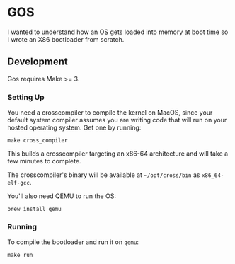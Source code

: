 # GOS
I wanted to understand how an OS gets loaded into memory at boot time so I wrote an X86 bootloader from scratch.

## Development

Gos requires Make >= 3.

### Setting Up

You need a crosscompiler to compile the kernel on MacOS, since your default system compiler 
assumes you are writing code that will run on your hosted operating system. Get one by running:

```shell
make cross_compiler
```

This builds a crosscompiler targeting an x86-64 architecture and will take a few minutes to complete.

The crosscompiler's binary will be available at `~/opt/cross/bin` as `x86_64-elf-gcc`.

You'll also need QEMU to run the OS:

```shell
brew install qemu
```

### Running

To compile the bootloader and run it on `qemu`:

```shell
make run
```